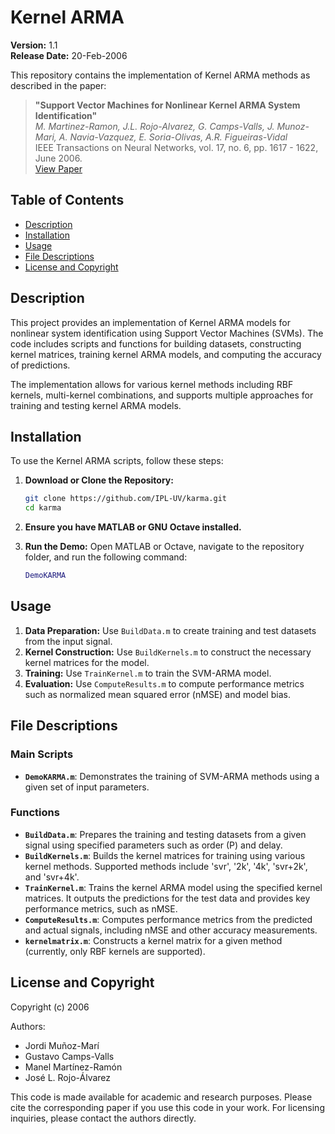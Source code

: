 # Kernel ARMA

**Version:** 1.1  
**Release Date:** 20-Feb-2006  

This repository contains the implementation of Kernel ARMA methods as described in the paper:

> **"Support Vector Machines for Nonlinear Kernel ARMA System Identification"**  
> *M. Martinez-Ramon, J.L. Rojo-Alvarez, G. Camps-Valls, J. Munoz-Mari, A. Navia-Vazquez, E. Soria-Olivas, A.R. Figueiras-Vidal*  
> IEEE Transactions on Neural Networks, vol. 17, no. 6, pp. 1617 - 1622, June 2006.  
> [View Paper](http://ieeexplore.ieee.org/stamp/stamp.jsp?tp=&arnumber=4012036&tag=1)  

## Table of Contents
- [Description](#description)
- [Installation](#installation)
- [Usage](#usage)
- [File Descriptions](#file-descriptions)
- [License and Copyright](#license-and-copyright)

## Description
This project provides an implementation of Kernel ARMA models for nonlinear system identification using Support Vector Machines (SVMs). The code includes scripts and functions for building datasets, constructing kernel matrices, training kernel ARMA models, and computing the accuracy of predictions.

The implementation allows for various kernel methods including RBF kernels, multi-kernel combinations, and supports multiple approaches for training and testing kernel ARMA models.

## Installation
To use the Kernel ARMA scripts, follow these steps:

1. **Download or Clone the Repository:**
   ```bash
   git clone https://github.com/IPL-UV/karma.git
   cd karma
   ```
2. **Ensure you have MATLAB or GNU Octave installed.**

3. **Run the Demo:**
   Open MATLAB or Octave, navigate to the repository folder, and run the following command:
   ```matlab
   DemoKARMA
   ```

## Usage
1. **Data Preparation:** Use `BuildData.m` to create training and test datasets from the input signal.
2. **Kernel Construction:** Use `BuildKernels.m` to construct the necessary kernel matrices for the model.
3. **Training:** Use `TrainKernel.m` to train the SVM-ARMA model.
4. **Evaluation:** Use `ComputeResults.m` to compute performance metrics such as normalized mean squared error (nMSE) and model bias.

## File Descriptions

### **Main Scripts**
- **`DemoKARMA.m`**: Demonstrates the training of SVM-ARMA methods using a given set of input parameters.

### **Functions**
- **`BuildData.m`**: Prepares the training and testing datasets from a given signal using specified parameters such as order (P) and delay.
- **`BuildKernels.m`**: Builds the kernel matrices for training using various kernel methods. Supported methods include 'svr', '2k', '4k', 'svr+2k', and 'svr+4k'.
- **`TrainKernel.m`**: Trains the kernel ARMA model using the specified kernel matrices. It outputs the predictions for the test data and provides key performance metrics, such as nMSE.
- **`ComputeResults.m`**: Computes performance metrics from the predicted and actual signals, including nMSE and other accuracy measurements.
- **`kernelmatrix.m`**: Constructs a kernel matrix for a given method (currently, only RBF kernels are supported).

## License and Copyright
Copyright (c) 2006

Authors:
- Jordi Muñoz-Marí  
- Gustavo Camps-Valls  
- Manel Martínez-Ramón  
- José L. Rojo-Álvarez  

This code is made available for academic and research purposes. Please cite the corresponding paper if you use this code in your work. For licensing inquiries, please contact the authors directly.

